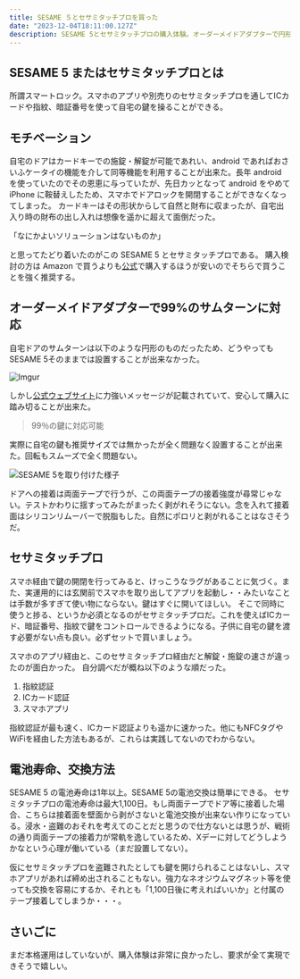 ```yaml
---
title: SESAME ５とセサミタッチプロを買った
date: "2023-12-04T18:11:00.127Z"
description: SESAME 5とセサミタッチプロの購入体験。オーダーメイドアダプターで円形のサムターンにも対応。セサミタッチプロはICカードや指紋で便利に操作可能
---
```


## SESAME 5 またはセサミタッチプロとは

所謂スマートロック。スマホのアプリや別売りのセサミタッチプロを通してICカードや指紋、暗証番号を使って自宅の鍵を操ることができる。

## モチベーション

自宅のドアはカードキーでの施錠・解錠が可能であれい、android であればおさいふケータイの機能を介して同等機能を利用することが出来た。長年 android を使っていたのでその恩恵に与っていたが、先日カッとなって android をやめて iPhone に鞍替えしたため、スマホでドアロックを開閉することができなくなってしまった。
カードキーはその形状からして自然と財布に収まったが、自宅出入り時の財布の出し入れは想像を遥かに超えて面倒だった。

「なにかよいソリューションはないものか」

と思ってたどり着いたのがこの SESAME 5 とセサミタッチプロである。
購入検討の方は Amazon で買うよりも[公式](https://jp.candyhouse.co/products/sesame5)で購入するほうが安いのでそちらで買うことを強く推奨する。

## オーダーメイドアダプターで99%のサムターンに対応

自宅ドアのサムターンは以下のような円形のものだったため、どうやってもSESAME 5そのままでは設置することが出来なかった。

![Imgur](https://i.imgur.com/BompMbLl.png)

しかし[公式ウェブサイト](https://jp.candyhouse.co/products/adapter_normal#section-spacer-customize-adapter)に力強いメッセージが記載されていて、安心して購入に踏み切ることが出来た。

> 99％の鍵に対応可能

実際に自宅の鍵も推奨サイズでは無かったが全く問題なく設置することが出来た。回転もスムーズで全く問題ない。

![SESAME 5を取り付けた様子](https://i.imgur.com/qqHWsikl.png)

ドアへの接着は両面テープで行うが、この両面テープの接着強度が尋常じゃない。テストかわりに揺すってみたがまったく剥がれそうにない。念を入れて接着面はシリコンリムーバーで脱脂もした。自然にポロリと剥がれることはなさそうだ。

## セサミタッチプロ

スマホ経由で鍵の開閉を行ってみると、けっこうなラグがあることに気づく。また、実運用的には玄関前でスマホを取り出してアプリを起動し・・みたいなことは手数が多すぎて使い物にならない。鍵はすぐに開いてほしい。
そこで同時に使うと捗る、というか必須となるのがセサミタッチプロだ。これを使えばICカード、暗証番号、指紋で鍵をコントロールできるようになる。子供に自宅の鍵を渡す必要がない点も良い。必ずセットで買いましょう。

スマホのアプリ経由と、このセサミタッチプロ経由だと解錠・施錠の速さが違ったのが面白かった。
自分調べだが概ね以下のような順だった。

1. 指紋認証
1. ICカード認証
1. スマホアプリ

指紋認証が最も速く、ICカード認証よりも遥かに速かった。他にもNFCタグやWiFiを経由した方法もあるが、これらは実践してないのでわからない。

## 電池寿命、交換方法

SESAME 5 の電池寿命は1年以上。SESAME 5の電池交換は簡単にできる。
セサミタッチプロの電池寿命は最大1,100日。もし両面テープでドア等に接着した場合、こちらは接着面を壁面から剥がさないと電池交換が出来ない作りになっている。浸水・盗難のおそれを考えてのことだと思うので仕方ないとは思うが、戦術の通り両面テープの接着力が常軌を逸しているため、Xデーに対してどうしようかなという心理が働いている（まだ設置してない）。

仮にセサミタッチプロを盗難されたとしても鍵を開けられることはないし、スマホアプリがあれば締め出されることもない。強力なネオジウムマグネット等を使っても交換を容易にするか、それとも「1,100日後に考えればいいか」と付属のテープ接着してしまうか・・・。

## さいごに

まだ本格運用はしていないが、購入体験は非常に良かったし、要求が全て実現できそうで嬉しい。
